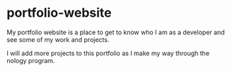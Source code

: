 # portfolio-website

My portfolio website is a place to get to know who I am as a developer and see some of my work and projects.

I will add more projects to this portfolio as I make my way through the nology program.
